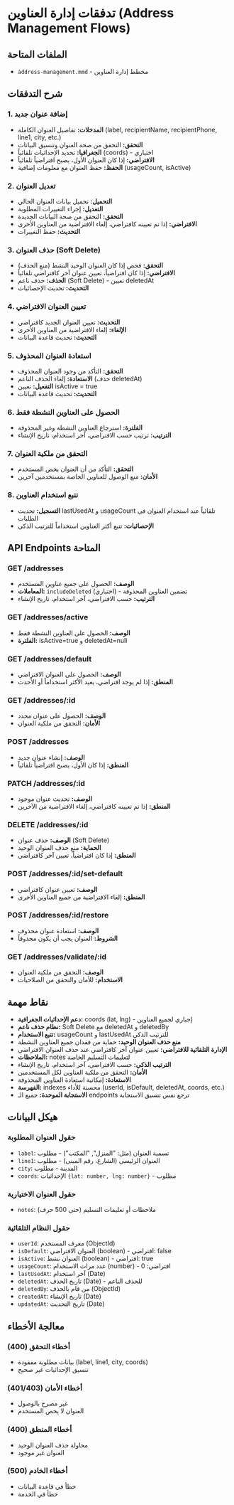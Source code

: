 # تدفقات إدارة العناوين (Address Management Flows)

## الملفات المتاحة
- `address-management.mmd` - مخطط إدارة العناوين

## شرح التدفقات

### 1. إضافة عنوان جديد
- **المدخلات:** تفاصيل العنوان الكاملة (label, recipientName, recipientPhone, line1, city, etc.)
- **التحقق:** التحقق من صحة العنوان وتنسيق البيانات
- **الجغرافيا:** تحديد الإحداثيات تلقائياً (coords) - اختياري
- **الافتراضي:** إذا كان العنوان الأول، يصبح افتراضياً تلقائياً
- **الحفظ:** حفظ العنوان مع معلومات إضافية (usageCount, isActive)

### 2. تعديل العنوان
- **التحميل:** تحميل بيانات العنوان الحالي
- **التعديل:** إجراء التغييرات المطلوبة
- **التحقق:** التحقق من صحة البيانات الجديدة
- **الافتراضي:** إذا تم تعيينه كافتراضي، إلغاء الافتراضية من العناوين الأخرى
- **التحديث:** حفظ التغييرات

### 3. حذف العنوان (Soft Delete)
- **التحقق:** فحص إذا كان العنوان الوحيد النشط (منع الحذف)
- **الافتراضي:** إذا كان افتراضياً، تعيين عنوان آخر كافتراضي تلقائياً
- **الحذف:** حذف ناعم (Soft Delete) - تعيين deletedAt
- **التحديث:** تحديث الإحصائيات

### 4. تعيين العنوان الافتراضي
- **التحديث:** تعيين العنوان الجديد كافتراضي
- **الإلغاء:** إلغاء الافتراضية من العناوين الأخرى
- **التحديث:** تحديث قاعدة البيانات

### 5. استعادة العنوان المحذوف
- **التحقق:** التأكد من وجود العنوان المحذوف
- **الاستعادة:** إلغاء الحذف الناعم (حذف deletedAt)
- **التفعيل:** تعيين isActive = true
- **التحديث:** تحديث قاعدة البيانات

### 6. الحصول على العناوين النشطة فقط
- **الفلترة:** استرجاع العناوين النشطة وغير المحذوفة
- **الترتيب:** ترتيب حسب الافتراضي، آخر استخدام، تاريخ الإنشاء

### 7. التحقق من ملكية العنوان
- **التحقق:** التأكد من أن العنوان يخص المستخدم
- **الأمان:** منع الوصول للعناوين الخاصة بمستخدمين آخرين

### 8. تتبع استخدام العناوين
- **التسجيل:** تحديث lastUsedAt و usageCount تلقائياً عند استخدام العنوان في الطلبات
- **الإحصائيات:** تتبع أكثر العناوين استخداماً للترتيب الذكي

## API Endpoints المتاحة

### GET /addresses
- **الوصف:** الحصول على جميع عناوين المستخدم
- **المعاملات:** `includeDeleted` (اختياري) - تضمين العناوين المحذوفة
- **الترتيب:** حسب الافتراضي، آخر استخدام، تاريخ الإنشاء

### GET /addresses/active
- **الوصف:** الحصول على العناوين النشطة فقط
- **الفلترة:** isActive=true و deletedAt=null

### GET /addresses/default
- **الوصف:** الحصول على العنوان الافتراضي
- **المنطق:** إذا لم يوجد افتراضي، يعيد الأكثر استخداماً أو الأحدث

### GET /addresses/:id
- **الوصف:** الحصول على عنوان محدد
- **الأمان:** التحقق من ملكية العنوان

### POST /addresses
- **الوصف:** إنشاء عنوان جديد
- **المنطق:** إذا كان الأول، يصبح افتراضياً تلقائياً

### PATCH /addresses/:id
- **الوصف:** تحديث عنوان موجود
- **المنطق:** إذا تم تعيينه كافتراضي، إلغاء الافتراضية من الآخرين

### DELETE /addresses/:id
- **الوصف:** حذف عنوان (Soft Delete)
- **الحماية:** منع حذف العنوان الوحيد
- **المنطق:** إذا كان افتراضياً، تعيين آخر كافتراضي

### POST /addresses/:id/set-default
- **الوصف:** تعيين عنوان كافتراضي
- **المنطق:** إلغاء الافتراضية من جميع العناوين الأخرى

### POST /addresses/:id/restore
- **الوصف:** استعادة عنوان محذوف
- **الشروط:** العنوان يجب أن يكون محذوفاً

### GET /addresses/validate/:id
- **الوصف:** التحقق من ملكية العنوان
- **الاستخدام:** للأمان والتحقق من الصلاحيات

## نقاط مهمة
- **دعم الإحداثيات الجغرافية:** coords (lat, lng) - إجباري لجميع العناوين
- **نظام حذف ناعم:** Soft Delete مع deletedAt و deletedBy
- **تتبع الاستخدام:** usageCount و lastUsedAt للترتيب الذكي
- **منع حذف العنوان الوحيد:** حماية من فقدان جميع العناوين النشطة
- **الإدارة التلقائية للافتراضي:** تعيين عنوان آخر كافتراضي عند حذف العنوان الافتراضي
- **الملاحظات:** notes لتعليمات التسليم الخاصة
- **الترتيب الذكي:** حسب الافتراضي، آخر استخدام، تاريخ الإنشاء
- **الأمان:** التحقق من ملكية العناوين لكل المستخدمين
- **الاستعادة:** إمكانية استعادة العناوين المحذوفة
- **الفهرسة:** indexes محسنة للأداء (userId, isDefault, deletedAt, coords, etc.)
- **الاستجابة الموحدة:** جميع الـ endpoints ترجع نفس تنسيق الاستجابة

## هيكل البيانات

### حقول العنوان المطلوبة
- `label`: تسمية العنوان (مثل: "المنزل", "المكتب") - مطلوب
- `line1`: العنوان الرئيسي (الشارع، رقم المبنى) - مطلوب
- `city`: المدينة - مطلوب
- `coords`: الإحداثيات `{lat: number, lng: number}` - مطلوب

### حقول العنوان الاختيارية
- `notes`: ملاحظات أو تعليمات التسليم (حتى 500 حرف)

### حقول النظام التلقائية
- `userId`: معرف المستخدم (ObjectId)
- `isDefault`: العنوان الافتراضي (boolean) - افتراضي: false
- `isActive`: العنوان نشط (boolean) - افتراضي: true
- `usageCount`: عدد مرات الاستخدام (number) - افتراضي: 0
- `lastUsedAt`: آخر استخدام (Date)
- `deletedAt`: تاريخ الحذف (Date) - للحذف الناعم
- `deletedBy`: من قام بالحذف (ObjectId)
- `createdAt`: تاريخ الإنشاء (Date)
- `updatedAt`: تاريخ التحديث (Date)

## معالجة الأخطاء

### أخطاء التحقق (400)
- بيانات مطلوبة مفقودة (label, line1, city, coords)
- تنسيق الإحداثيات غير صحيح

### أخطاء الأمان (401/403)
- غير مصرح بالوصول
- العنوان لا يخص المستخدم

### أخطاء المنطق (400)
- محاولة حذف العنوان الوحيد
- العنوان غير موجود

### أخطاء الخادم (500)
- خطأ في قاعدة البيانات
- خطأ في الخدمة
